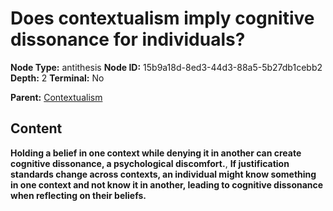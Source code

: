 # Does contextualism imply cognitive dissonance for individuals?

**Node Type:** antithesis
**Node ID:** 15b9a18d-8ed3-44d3-88a5-5b27db1cebb2
**Depth:** 2
**Terminal:** No

**Parent:** [Contextualism](contextualism.md)

## Content

**Holding a belief in one context while denying it in another can create cognitive dissonance, a psychological discomfort.**, **If justification standards change across contexts, an individual might know something in one context and not know it in another, leading to cognitive dissonance when reflecting on their beliefs.**
